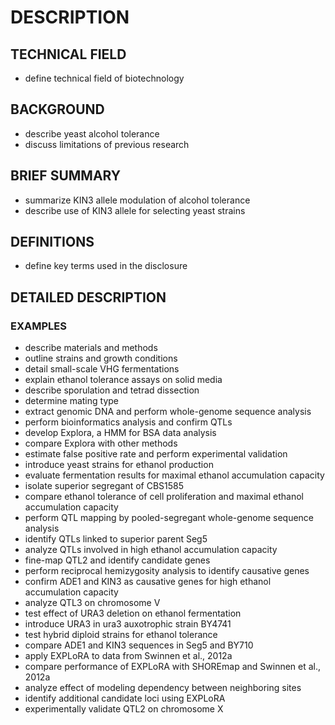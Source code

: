 # DESCRIPTION

## TECHNICAL FIELD

- define technical field of biotechnology

## BACKGROUND

- describe yeast alcohol tolerance
- discuss limitations of previous research

## BRIEF SUMMARY

- summarize KIN3 allele modulation of alcohol tolerance
- describe use of KIN3 allele for selecting yeast strains

## DEFINITIONS

- define key terms used in the disclosure

## DETAILED DESCRIPTION

### EXAMPLES

- describe materials and methods
- outline strains and growth conditions
- detail small-scale VHG fermentations
- explain ethanol tolerance assays on solid media
- describe sporulation and tetrad dissection
- determine mating type
- extract genomic DNA and perform whole-genome sequence analysis
- perform bioinformatics analysis and confirm QTLs
- develop Explora, a HMM for BSA data analysis
- compare Explora with other methods
- estimate false positive rate and perform experimental validation
- introduce yeast strains for ethanol production
- evaluate fermentation results for maximal ethanol accumulation capacity
- isolate superior segregant of CBS1585
- compare ethanol tolerance of cell proliferation and maximal ethanol accumulation capacity
- perform QTL mapping by pooled-segregant whole-genome sequence analysis
- identify QTLs linked to superior parent Seg5
- analyze QTLs involved in high ethanol accumulation capacity
- fine-map QTL2 and identify candidate genes
- perform reciprocal hemizygosity analysis to identify causative genes
- confirm ADE1 and KIN3 as causative genes for high ethanol accumulation capacity
- analyze QTL3 on chromosome V
- test effect of URA3 deletion on ethanol fermentation
- introduce URA3 in ura3 auxotrophic strain BY4741
- test hybrid diploid strains for ethanol tolerance
- compare ADE1 and KIN3 sequences in Seg5 and BY710
- apply EXPLoRA to data from Swinnen et al., 2012a
- compare performance of EXPLoRA with SHOREmap and Swinnen et al., 2012a
- analyze effect of modeling dependency between neighboring sites
- identify additional candidate loci using EXPLoRA
- experimentally validate QTL2 on chromosome X

